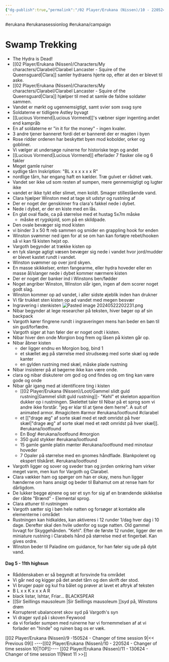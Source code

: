 ```yaml
---
{"dg-publish":true,"permalink":"/02 Player/Erukana (Nissen)/10 - 220524 - Changer of time session 10/"}
---
```


#erukana #erukanasessionlog #erukana/campaign 

# Swamp Trekking 
- The Hydra is Dead! 
- [[02 Player/Erukana (Nissen)/Characters/My characters/Clarabel/Clarabel Lancaster - Squire of the Queensguard\|Clara]] samler hydraens hjerte op, efter at den er blevet til aske.
- [[02 Player/Erukana (Nissen)/Characters/My characters/Clarabel/Clarabel Lancaster - Squire of the Queensguard\|Clara]] hjælper til med at samle de faldne soldater sammen. 
- Vandet er mørkt og ugennemsigtigt, samt svier som svag syre 
- Soldaterne er tidligere Astley byvagt
- [[Lucious Vormend\|Lucious Vormend]]'s væbner siger ingenting andet end kampråb
- En af soldaterne er "in it for the money" - ingen kvaler.
- 3 andre tjener banneret fordi det er banneret der er magten i byen 
- Rose ridder ordenen har beskyttet byen mod kobolder, orker og gobliner. 
- Vi vælger at undersøge ruinerne for historiske tegn og andet 
- [[Lucious Vormend\|Lucious Vormend]] efterlader 7 flasker olie og 6 fakler
- Meget gamle ruiner 
- sydlige tårn Inskription: "BL x x x x x x R"
- nordlige tårn, har engang haft en kælder. Træ gulvet er rådnet væk. 
- Vandet ser ikke ud som resten af sumpen, mere gennemsigtigt og lugter ikke 
- vandet er ikke tykt eller slimet, men koldt. Smager stillestående vand. 
- Clara hjælper Winston med at tage sit udstyr og rustning af
- Der er noget der genskinner fra clara's fakkel nede i dybet.
- Nede i dybet, er der en kiste med en lås. 
- En glat oval flade, ca på størrelse med et hustag 5x7m måske
	- måske et rygskjold, som på en skildpade.
- Den ovale bevæger sig mod kisten 
- vi binder 3 x 50 ft reb sammen og smider en grappling hook for enden
- Winston svømmer ned igen for at se om han kan fortøjre rebet/hooken så vi kan få kisten hejst op.
- Vargoth begynder at trække kisten op
- en tyk slange agtigt væsen bevæger sig nede i vandet hvor jord/mudder er blevet kastet rundt i vandet. 
- Winston svømmer op over jord skyen. 
- En masse skikkelser, enten fangearme, eller hydra hoveder eller en masse ål/slanger nede i dybet kommer nærmere kisten 
- Der er noget der banker ind i Winstons ben/fødder 
- Noget angriber Winston, Winston slår igen, ingen af dem scorer noget godt slag.
- Winston kommer op ad vandet, i aller sidste øjeblik inden han drukner 
- Vi får trukket sten kisten op ad vandet med megen besvær 
- Ingravering i stenkisten 
 ![Pasted image 20240522202231.png](/img/user/10%20Attachments/Pasted%20image%2020240522202231.png)
- Nibar begynder at lege researcher på teksten, hiver bøger op af sin backpack 
- Vargoth kører fingrene rundt i ingraveringen mens han beder en bøn til sin gud/forfædre. 
- Vargoth siger at han føler der er noget ondt i kisten.
- Nibar hiver den onde Morgion bog frem og låsen på kisten går op. 
- Nibar åbner kisten 
	- der ligger endnu en Morgion bog, bind 1
	- et skællet æg på størrelse med strudseæg med sorte skæl og røde kanter 
	- en gylden rustning med skæl, måske plade rustning 
- Nibar insisterer på at bøgerne ikke kan være onde. 
- clara og nibar diskuterer om god og ond findes og om ting kan være gode og onde 
- Nibar går igang med at identificere ting i kisten 
	- [[02 Player/Erukana (Nissen)/Loot/Gammel slidt guld rustning\|Gammel slidt guld rustning]]- "Kehl" et skeleton apparition dukker op i rustningen. Skelettet taler til Nibar på et sprog som vi andre ikke forstår. "jeg er klar til at tjene dem herre". A suit of animated armor. #magicitem #armor  #erukana/lootfound #clarabel 
	- et [["drage æg" af sorte skæl med et rødt omridst på hver skæl\|"drage æg" af sorte skæl med et rødt omridst på hver skæl]]. #erukana/lootfound 
	- En Bog! #erukana/lootfound #morgion 
	- 350 guld stykker #erukana/lootfound 
	- 15 gamle gamle platin mønter #erukana/lootfound med minotaur hoveder 
	- 7 Opaler på størrelse med en gnomes håndflade. Blankpoleret og ekspert tilskåret. #erukana/lootfound 
- Vargoth ligger og sover og sveder tran og jorden omkring ham virker meget varm, men kun for Vargoth og Clarabel. 
- Clara vækker ham og spørger om han er okay, mens hun ligger hænderne om hans ansigt og beder til Bahamut om at rense ham for dårligdom. 
- De lukker begge øjnene og ser et syn for sig af en brændende skikkelse der råbte "Brænd" - Elemental sprog. 
- Clara attuner til rustningen 
- Vargoth sætter sig i bøn hele natten og forsøger at kontakte alle elementerne i området 
- Rustningen kan hidkaldes, kan aktiveres i 12 runder 1/dag hver dag i 10 dage. Derefter skal den hvile udenfor og suge natten. Old gammel livvagt for Skyggehånden. "Kehl".  Efter de første 12 runder, ligger der en miniature rustning i Clarabels hånd på størrelse med et fingerbøl. Kan gives ordre. 
- Winston beder til Paladine om guidance, for han føler sig ude på dybt vand.

#### Dag 5 - 11th highsun 
- Råddenskaben er så begyndt at forsvinde fra området 
- Vi går ned og kigger på det andet tårn og den skrift der stod. 
- Vi bruger papir og kul fra bålet og prøver at lavet et aftryk af teksten 
- B L x x  K  x x x A R 
- black  listar, Ishtar, Friar... BLACKSPEAR 
- [[Sir Seillings mausoleum \|Sir Seillings mausoleum ]]syd på, Winstons drøm 
- Korrupteret ubalanceret skov syd på Vargoth's syn 
- Vi drager syd på i skoven Feywood 
- da vi forlader sumpen med ruinerne har vi fornemmelsen af at vi forlader en "hinde" og ruinen bag os er væk. 


[[02 Player/Erukana (Nissen)/9 -150524 - Changer of time session 9\|<< Previous 09]] ----[[02 Player/Erukana (Nissen)/10 - 220524 - Changer of time session 10\|TOP]]---- [[02 Player/Erukana (Nissen)/11 - 130624 - Changer of time session 11\|Next 11 >>]]